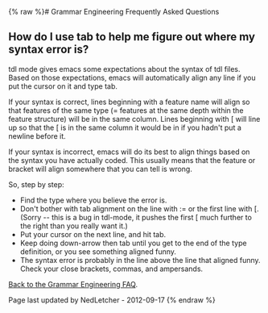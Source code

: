 {% raw %}# Grammar Engineering Frequently Asked Questions

## How do I use tab to help me figure out where my syntax error is?

tdl mode gives emacs some expectations about the syntax of tdl files.
Based on those expectations, emacs will automatically align any line if
you put the cursor on it and type tab.

If your syntax is correct, lines beginning with a feature name will
align so that features of the same type (= features at the same depth
within the feature structure) will be in the same column. Lines
beginning with \[ will line up so that the \[ is in the same column it
would be in if you hadn't put a newline before it.

If your syntax is incorrect, emacs will do its best to align things
based on the syntax you have actually coded. This usually means that the
feature or bracket will align somewhere that you can tell is wrong.

So, step by step:

- Find the type where you believe the error is.
- Don't bother with tab alignment on the line with := or the first
line with \[. (Sorry -- this is a bug in tdl-mode, it pushes the
first \[ much further to the right than you really want it.)
- Put your cursor on the next line, and hit tab.
- Keep doing down-arrow then tab until you get to the end of the type
definition, or you see something aligned funny.
- The syntax error is probably in the line above the line that aligned
funny. Check your close brackets, commas, and ampersands.

[Back to the Grammar Engineering FAQ](/GrammarEngineeringFaq).

Page last updated by NedLetcher - 2012-09-17
{% endraw %}